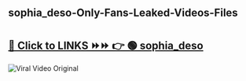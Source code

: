 
 ## sophia_deso-Only-Fans-Leaked-Videos-Files

# <h2><a href="https://mediaupload.pro?sophia_deso">🔗 Click to LINKS ⏩⏩ 👉 🟢 sophia_deso </a></h2>

<a href="https://mediaupload.pro?sophia_deso" rel="nofollow" data-target="animated-image.originalLink"><img src="https://i.ibb.co.com/xMMVF88/686577567.gif" alt="Viral Video Original" style="max-width: 100%; display: inline-block;" data-target="animated-image.originalImage"></a>